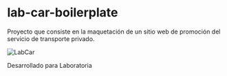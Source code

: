 # lab-car-boilerplate
Proyecto que consiste en la maquetación de un sitio web de promoción del servicio de transporte privado. 

![LabCar](https://user-images.githubusercontent.com/32285659/37907974-f8b2ac42-30dc-11e8-9714-713711dee14c.png)

Desarrollado para Laboratoria
